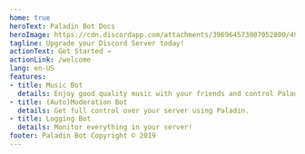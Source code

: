 ```yaml
---
home: true
heroText: Paladin Bot Docs
heroImage: https://cdn.discordapp.com/attachments/396964573007052800/492135654919241739/PaladinMainAvatar.png
tagline: Upgrade your Discord Server today!
actionText: Get Started →
actionLink: /welcome
lang: en-US
features:
- title: Music Bot
  details: Enjoy good quality music with your friends and control Paladin with reactions.
- title: (Auto)Moderation Bot
  details: Get full control over your server using Paladin.
- title: Logging Bot
  details: Monitor everything in your server!
footer: Paladin Bot Copyright © 2019
---
```

<PaladinStats/>